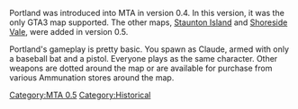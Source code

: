 Portland was introduced into MTA in version 0.4. In this version, it was the only GTA3 map supported. The other maps, [Staunton Island](/GTA3_Staunton.md "wikilink") and [Shoreside Vale](/GTA3_SSV.md "wikilink"), were added in version 0.5.

Portland's gameplay is pretty basic. You spawn as Claude, armed with only a baseball bat and a pistol. Everyone plays as the same character. Other weapons are dotted around the map or are available for purchase from various Ammunation stores around the map.

[Category:MTA 0.5](/Category:MTA_0.5.md "wikilink") [Category:Historical](/Category:Historical.md "wikilink")
